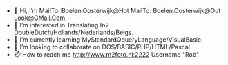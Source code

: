 - 👋 Hi, I’m MailTo: Boelen.Oosterwijk@Hot MailTo: Boelen.Oosterwijk@Out Look@GMail.Com
- 👀 I’m interested in Translating In2 DoubleDutch/Hollands/Nederlands/Belgs.
- 🌱 I’m currently learning MyStandardQqueryLanguage/VisualBasic.
- 💞️ I’m looking to collaborate on DOS/BASIC/PHP/HTML/Pascal
- 📫 How to reach me http://www.m2foto.nl:2222 Username "Rob"

<!---
BoelenOosterwijkHotmailCom/BoelenOosterwijkHotmailCom is a ✨ special ✨ repository because its `README.md` (this file) appears on your GitHub profile.
You can click the Preview link to take a look at your changes.
--->
